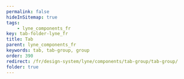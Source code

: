 ```yaml
---
permalink: false
hideInSitemap: true
tags: 
    - lyne_components_fr
key: tab-folder-lyne_fr
title: Tab
parent: lyne_components_fr
keywords: tab, tab-group, group
order: 390
redirect: /fr/design-system/lyne/components/tab-group/tab-group/
folder: true
---
```

